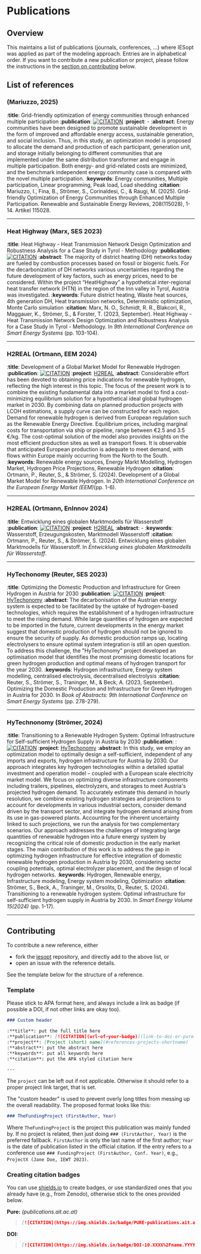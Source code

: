 # Publications

## Overview

This maintains a list of publications (journals, conferences, ...) where IESopt was applied as part of the modeling
approach. Entries are in alphabetical order. If you want to contribute a new publication or project, please follow the
instructions in the [section on contributing](#contributing) below.

## List of references

### (Mariuzzo, 2025)

:**title**: Grid-friendly optimization of energy communities through enhanced multiple participation
:**publication**: [![CITATION](https://img.shields.io/badge/PURE-publications.ait.ac.at-blue?style=social)]([https://publications.ait.ac.at/de/publications/grid-friendly-optimization-of-energy-communities-through-enhanced/fingerprints/?sortBy=alphabetically)
:**project**: -
:**abstract**: Energy communities have been designed to promote sustainable development in the form of improved and affordable energy access, sustainable generation, and social inclusion. Thus, in this study, an optimization model is proposed to allocate the demand and production of each participant, generation unit, and storage initially belonging to different communities that are implemented under the same distribution transformer and engage in multiple participation. Both energy- and grid-related costs are minimized, and the benchmark independent energy community case is compared with the novel multiple participation.
:**keywords**: Energy communities, Multiple participation, Linear programming, Peak load, Load shedding
:**citation**: Mariuzzo, I., Fina, B., Strömer, S., Corinaldesi, C., & Raugi, M. (2025). Grid-friendly Optimization of Energy Communities through Enhanced Multiple Participation. Renewable and Sustainable Energy Reviews, 208(115028), 1-14. Artikel 115028.

---

### Heat Highway (Marx, SES 2023)

:**title**: Heat Highway - Heat Transmission Network Design Optimization and Robustness Analysis for a Case Study in Tyrol - Methodology
:**publication**: [![CITATION](https://img.shields.io/badge/PURE-publications.ait.ac.at-blue?style=social)](https://publications.ait.ac.at/en/publications/heat-highway-heat-transmission-network-design-optimization-and-ro)
:**abstract**: The majority of district heating (DH) networks today are fueled by combustion processes based on fossil or biogenic fuels. For the decarbonization of DH networks various uncertainties regarding the future development of key factors, such as energy prices, need to be considered. Within the project “HeatHighway” a hypothetical inter-regional heat transfer network (HTN) in the region of the Inn valley in Tyrol, Austria was investigated.
:**keywords**: Future district heating, Waste heat sources, 4th generation DH, Heat transmission networks, Deterministic optimization, Monte Carlo simulation
:**citation**: Marx, N. O., Schmidt, R. R., Blakcori, R., Maggauer, K., Strömer, S., & Forster, T. (2023, September). Heat Highway - Heat Transmission Network Design Optimization and Robustness Analysis for a Case Study in Tyrol - Methodology. In _9th International Conference on Smart Energy Systems_ (pp. 103-104).

---

### H2REAL (Ortmann, EEM 2024)

:**title**: Development of a Global Market Model for Renewable Hydrogen
:**publication**: [![CITATION](https://img.shields.io/badge/PURE-publications.ait.ac.at-blue?style=social)](https://publications.ait.ac.at/en/publications/development-of-a-global-market-model-for-renewable-hydrogen)
:**project**: [H2REAL](#references-projects-h2real)
:**abstract**: Considerable effort has been devoted to obtaining price indications for renewable hydrogen, reflecting the high interest in this topic. The focus of the present work is to combine the existing fundamental data into a market model to find a cost-minimizing equilibrium solution for a hypothetical ideal global hydrogen market in 2030. By combining data on planned production projects with LCOH estimations, a supply curve can be constructed for each region. Demand for renewable hydrogen is derived from European regulation such as the Renewable Energy Directive. Equilibrium prices, including marginal costs for transportation via ship or pipeline, range between €2.5 and 3.5 €/kg. The cost-optimal solution of the model also provides insights on the most efficient production sites as well as transport flows. It is observable that anticipated European production is adequate to meet demand, with flows within Europe mainly occurring from the North to the South.
:**keywords**: Renewable energy sources, Energy Markt Modelling, Hydrogen Market, Hydrogen Price Projections, Renewable Hydrogen
:**citation**: Ortmann, P., Reuter, S., & Strömer, S. (2024). Development of a Global Market Model for Renewable Hydrogen. In _20th International Conference on the European Energy Market (EEM)_(pp. 1-6).

---

### H2REAL (Ortmann, EnInnov 2024)

:**title**: Entwicklung eines globalen Marktmodells für Wasserstoff
:**publication**: [![CITATION](https://img.shields.io/badge/PURE-publications.ait.ac.at-blue?style=social)](https://publications.ait.ac.at/de/publications/entwicklung-eines-globalen-marktmodells-f%C3%BCr-wasserstoff)
:**project**: [H2REAL](#references-projects-h2real)
:**abstract**: -
:**keywords**: Wasserstoff, Erzeugungskosten, Marktmodell Wasserstoff
:**citation**: Ortmann, P., Reuter, S., & Strömer, S. (2024). Entwicklung eines globalen Marktmodells für Wasserstoff. In _Entwicklung eines globalen Marktmodells für Wasserstoff_.

---

### HyTechonomy (Reuter, SES 2023)

:**title**: Optimizing the Domestic Production and Infrastructure for Green Hydrogen in Austria for 2030
:**publication**: [![CITATION](https://img.shields.io/badge/PURE-publications.ait.ac.at-blue?style=social)](https://publications.ait.ac.at/en/publications/optimizing-the-domestic-production-and-infrastructure-for-green-h)
:**project**: [HyTechonomy](#references-projects-hytechonomy)
:**abstract**: The decarbonisation of the Austrian energy system is expected to be facilitated by the uptake of hydrogen-based technologies, which requires the establishment of a hydrogen infrastructure to meet the rising demand. While large quantities of hydrogen are expected to be imported in the future, current developments in the energy market suggest that domestic production of hydrogen should not be ignored to ensure the security of supply. As domestic production ramps up, locating electrolysers to ensure optimal system integration is still an open question. To address this challenge, the "HyTechonomy" project developed an optimisation model that identifies the most promising domestic locations for green hydrogen production and optimal means of hydrogen transport for the year 2030.
:**keywords**: Hydrogen infrastructure, Energy system modelling, centralised electrolysis, decentralised electrolysis
:**citation**: Reuter, S., Strömer, S., Traninger, M., & Beck, A. (2023, September). Optimizing the Domestic Production and Infrastructure for Green Hydrogen in Austria for 2030. In _Book of Abstracts: 9th International Conference on Smart Energy Systems_ (pp. 278-279).

---

### HyTechnonomy (Strömer, 2024)

:**title**: Transitioning to a Renewable Hydrogen System: Optimal Infrastructure for Self-sufficient Hydrogen Supply in Austria by 2030
:**publication**: : [![CITATION](https://img.shields.io/badge/DOI-10.1016%2Fj.segy.2024.100151-none?style=social)](https://doi.org/10.1016/j.segy.2024.100151)
:**project**: [HyTechonomy](#references-projects-hytechonomy)
:**abstract**: In this study, we employ an optimization model to optimally design a self-sufficient, independent of any imports and exports, hydrogen infrastructure for Austria by 2030. Our approach integrates key hydrogen technologies within a detailed spatial investment and operation model – coupled with a European scale electricity market model. We focus on optimizing diverse infrastructure components including trailers, pipelines, electrolyzers, and storages to meet Austria's projected hydrogen demand. To accurately estimate this demand in hourly resolution, we combine existing hydrogen strategies and projections to account for developments in various industrial sectors, consider demand driven by the transport sector, and integrate hydrogen demand arising from its use in gas-powered plants. Accounting for the inherent uncertainty linked to such projections, we run the analysis for two complementary scenarios. Our approach addresses the challenges of integrating large quantities of renewable hydrogen into a future energy system by recognizing the critical role of domestic production in the early market stages. The main contribution of this work is to address the gap in optimizing hydrogen infrastructure for effective integration of domestic renewable hydrogen production in Austria by 2030, considering sector coupling potentials, optimal electrolyzer placement, and the design of local hydrogen networks.
:**keywords**: Hydrogen, Renewable energy, Infrastructure modeling, Energy system modeling, Optimization
:**citation**: Strömer, S., Beck, A., Traninger, M., Orsolits, D., Reuter, S. (2024). Transitioning to a renewable hydrogen system: Optimal infrastructure for self-sufficient hydrogen supply in Austria by 2030. In _Smart Energy Volume 15(2024)_ (pp. 1-17).

---

## Contributing

To contribute a new reference, either

- fork the [iesopt](https://github.com/ait-energy/iesopt) repository, and directly add to the above list, or
- open an issue with the reference details.

See the template below for the structure of a reference.

### Template

Please stick to APA format here, and always include a link as badge (if possible a DOI, if not other links are okay
too).

`````markdown
### Custom header

:**title**: put the full title here
:**publication**: [![CITATION](url-of-your-badge)](link-to-doi-or-pure-or-other)
:**project**: [Project (short) name](#references-projects-shortname)
:**abstract**: put the abstract here
:**keywords**: put all keywords here
:**citation**: put the APA styled citation here

---
`````

The `project` can be left out if not applicable. Otherwise it should refer to a proper project link target, that is set.

The "custom header" is used to prevent overly long titles from messing up the overall readability. The proposed format looks like this:

```markdown
### TheFundingProject (FirstAuthor, Year)
```

Where `TheFundingProject` is the project this publication was mainly funded by. If no project is related, then just doing `### (FirstAuthor, Year)` is the preferred fallback. `FirstAuthor` is only the last name of the first author; `Year` is the date of publication listed in the official citation. If the entry refers to a conference use `### FundingProject (FirstAuthor, Conf. Year)`, e.g., `ProjectX (Jane Doe, IEWT 2023)`.

### Creating citation badges

You can use [shields.io](https://shields.io/badges) to create badges, or use standardized ones that you already have
(e.g., from Zenodo), otherwise stick to the ones provided below.

**Pure:** _(publications.ait.ac.at)_

> ```markdown
> [![CITATION](https://img.shields.io/badge/PURE-publications.ait.ac.at-none?style=social)](ADDYOURLINKHERE)
> ```

**DOI:**

> ```markdown
> [![CITATION](https://img.shields.io/badge/DOI-10.XXXX%2Fname.YYYY.ZZZZZZ-none?style=social)](https://doi.org/10.XXXX/name.YYYY.ZZZZZZ)
> ```
